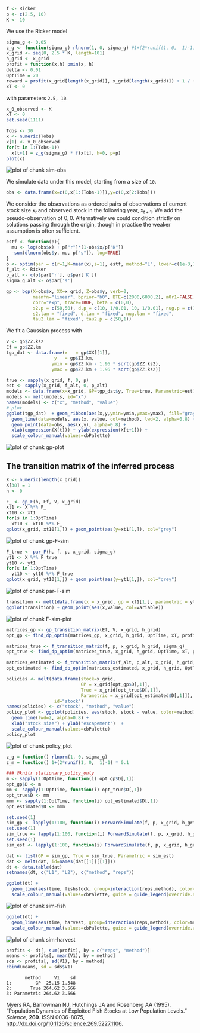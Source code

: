 










```r
f <- Ricker
p <- c(2.5, 10) 
K <- 10
```


We use the Ricker model 



```r
sigma_g <- 0.05
z_g <- function(sigma_g) rlnorm(1, 0, sigma_g) #1+(2*runif(1, 0,  1)-1)*sigma_g #
x_grid <- seq(0, 2.5 * K, length=101)
h_grid <- x_grid
profit = function(x,h) pmin(x, h)
delta <- 0.01
OptTime = 20
reward = profit(x_grid[length(x_grid)], x_grid[length(x_grid)]) + 1 / (1 - delta) ^ OptTime 
xT <- 0
```


with parameters `2.5, 10`. 


```r
x_0_observed <- K
xT <- 0
set.seed(1111)
```



```r
Tobs <- 30
x <- numeric(Tobs)
x[1] <- x_0_observed
for(t in 1:(Tobs-1))
  x[t+1] = z_g(sigma_g) * f(x[t], h=0, p=p)
plot(x)
```

![plot of chunk sim-obs](http://carlboettiger.info/assets/figures/2012-12-18-71532cd717-sim-obs.png) 


We simulate data under this model, starting from a size of `10`.  



```r
obs <- data.frame(x=c(0,x[1:(Tobs-1)]),y=c(0,x[2:Tobs]))
```


We consider the observations as ordered pairs of observations of current stock size $x_t$ and observed stock in the following year, $x_{t+1}$.  We add the pseudo-observation of $0,0$.  Alternatively we could condition strictly on solutions passing through the origin, though in practice the weaker assumption is often sufficient. 


```r
estf <- function(p){
  mu <- log(obs$x) + p["r"]*(1-obs$x/p["K"])
  -sum(dlnorm(obs$y, mu, p["s"]), log=TRUE)
}
o <- optim(par = c(r=1,K=mean(x),s=1), estf, method="L", lower=c(1e-3,1e-3,1e-3))
f_alt <- Ricker
p_alt <- c(o$par['r'], o$par['K'])
sigma_g_alt <- o$par['s']
```





```r
gp <- bgp(X=obs$x, XX=x_grid, Z=obs$y, verb=0,
          meanfn="linear", bprior="b0", BTE=c(2000,6000,2), m0r1=FALSE, 
          corr="exp", trace=TRUE, beta = c(0,0),
          s2.p = c(50,50), d.p = c(10, 1/0.01, 10, 1/0.01), nug.p = c(10, 1/0.01, 10, 1/0.01),
          s2.lam = "fixed", d.lam = "fixed", nug.lam = "fixed", 
          tau2.lam = "fixed", tau2.p = c(50,1))
```


We fit a Gaussian process with 


```r
V <- gp$ZZ.ks2
Ef = gp$ZZ.km
tgp_dat <- data.frame(x   = gp$XX[[1]], 
                  y   = gp$ZZ.km, 
                 ymin = gp$ZZ.km - 1.96 * sqrt(gp$ZZ.ks2), 
                 ymax = gp$ZZ.km + 1.96 * sqrt(gp$ZZ.ks2))
```



```r
true <- sapply(x_grid, f, 0, p)
est <- sapply(x_grid, f_alt, 0, p_alt)
models <- data.frame(x=x_grid, GP=tgp_dat$y, True=true, Parametric=est)
models <- melt(models, id="x")
names(models) <- c("x", "method", "value")
# plot
ggplot(tgp_dat)  + geom_ribbon(aes(x,y,ymin=ymin,ymax=ymax), fill="gray80") +
  geom_line(data=models, aes(x, value, col=method), lwd=2, alpha=0.8) + 
  geom_point(data=obs, aes(x,y), alpha=0.8) + 
  xlab(expression(X[t])) + ylab(expression(X[t+1])) +
  scale_colour_manual(values=cbPalette)
```

![plot of chunk gp-plot](http://carlboettiger.info/assets/figures/2012-12-18-71532cd717-gp-plot.png) 



## The transition matrix of the inferred process


```r
X <- numeric(length(x_grid))
X[38] = 1
h <- 0
```



```r
F_ <- gp_F(h, Ef, V, x_grid)
xt1 <- X %*% F_
xt10 <- xt1
for(s in 1:OptTime)
  xt10 <- xt10 %*% F_
qplot(x_grid, xt10[1,]) + geom_point(aes(y=xt1[1,]), col="grey")
```

![plot of chunk gp-F-sim](http://carlboettiger.info/assets/figures/2012-12-18-71532cd717-gp-F-sim.png) 



```r
F_true <- par_F(h, f, p, x_grid, sigma_g)
yt1 <- X %*% F_true
yt10 <- yt1
for(s in 1:OptTime)
  yt10 <- yt10 %*% F_true
qplot(x_grid, yt10[1,]) + geom_point(aes(y=yt1[1,]), col="grey")
```

![plot of chunk par-F-sim](http://carlboettiger.info/assets/figures/2012-12-18-71532cd717-par-F-sim.png) 



```r
transition <- melt(data.frame(x = x_grid, gp = xt1[1,], parametric = yt1[1,]), id="x")
ggplot(transition) + geom_point(aes(x,value, col=variable))
```

![plot of chunk F-sim-plot](http://carlboettiger.info/assets/figures/2012-12-18-71532cd717-F-sim-plot.png) 





```r
matrices_gp <- gp_transition_matrix(Ef, V, x_grid, h_grid)
opt_gp <- find_dp_optim(matrices_gp, x_grid, h_grid, OptTime, xT, profit, delta, reward=reward)
```



```r
matrices_true <- f_transition_matrix(f, p, x_grid, h_grid, sigma_g)
opt_true <- find_dp_optim(matrices_true, x_grid, h_grid, OptTime, xT, profit, delta=delta, reward = reward)
```



```r
matrices_estimated <- f_transition_matrix(f_alt, p_alt, x_grid, h_grid, sigma_g_alt)
opt_estimated <- find_dp_optim(matrices_estimated, x_grid, h_grid, OptTime, xT, profit, delta=delta, reward = reward)
```




```r
policies <- melt(data.frame(stock=x_grid, 
                            GP = x_grid[opt_gp$D[,1]], 
                            True = x_grid[opt_true$D[,1]], 
                            Parametric = x_grid[opt_estimated$D[,1]]),
                  id="stock")
names(policies) <- c("stock", "method", "value")
policy_plot <- ggplot(policies, aes(stock, stock - value, color=method)) +
  geom_line(lwd=2, alpha=0.8) + 
  xlab("stock size") + ylab("escapement")  +
  scale_colour_manual(values=cbPalette)
policy_plot
```

![plot of chunk policy_plot](http://carlboettiger.info/assets/figures/2012-12-18-71532cd717-policy_plot.png) 




```r
z_g = function() rlnorm(1, 0, sigma_g)
z_m = function() 1+(2*runif(1, 0,  1)-1) * 0.1

### @knitr stationary_policy_only
m <- sapply(1:OptTime, function(i) opt_gp$D[,1])
opt_gp$D <- m
mm <- sapply(1:OptTime, function(i) opt_true$D[,1])
opt_true$D <- mm
mmm <- sapply(1:OptTime, function(i) opt_estimated$D[,1])
opt_estimated$D <- mmm
```








```r
set.seed(1)
sim_gp <- lapply(1:100, function(i) ForwardSimulate(f, p, x_grid, h_grid, K, opt_gp$D, z_g, profit=profit))
set.seed(1)
sim_true <- lapply(1:100, function(i) ForwardSimulate(f, p, x_grid, h_grid, K, opt_true$D, z_g, profit=profit))
set.seed(1)
sim_est <- lapply(1:100, function(i) ForwardSimulate(f, p, x_grid, h_grid, K, opt_estimated$D, z_g, profit=profit))
```




```r
dat <- list(GP = sim_gp, True = sim_true, Parametric = sim_est)
dat <- melt(dat, id=names(dat[[1]][[1]]))
dt <- data.table(dat)
setnames(dt, c("L1", "L2"), c("method", "reps")) 
```




```r
ggplot(dt) + 
  geom_line(aes(time, fishstock, group=interaction(reps,method), color=method), alpha=.1) +
  scale_colour_manual(values=cbPalette, guide = guide_legend(override.aes = list(alpha = 1)))
```

![plot of chunk sim-fish](http://carlboettiger.info/assets/figures/2012-12-18-71532cd717-sim-fish.png) 




```r
ggplot(dt) +
  geom_line(aes(time, harvest, group=interaction(reps,method), color=method), alpha=.1) +
  scale_colour_manual(values=cbPalette, guide = guide_legend(override.aes = list(alpha = 1)))
```

![plot of chunk sim-harvest](http://carlboettiger.info/assets/figures/2012-12-18-71532cd717-sim-harvest.png) 



```r
profits <- dt[, sum(profit), by = c("reps", "method")]
means <- profits[, mean(V1), by = method]
sds <- profits[, sd(V1), by = method]
cbind(means, sd = sds$V1)
```

```
       method     V1    sd
1:         GP  25.15 1.548
2:       True 264.62 3.566
3: Parametric 264.62 3.566
```


<p>Myers RA, Barrowman NJ, Hutchings JA and Rosenberg AA (1995).
&ldquo;Population Dynamics of Exploited Fish Stocks at Low Population Levels.&rdquo;
<EM>Science</EM>, <B>269</B>.
ISSN 0036-8075, <a href="http://dx.doi.org/10.1126/science.269.5227.1106">http://dx.doi.org/10.1126/science.269.5227.1106</a>.


